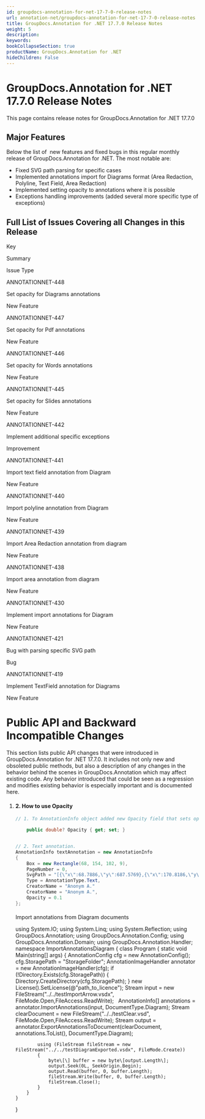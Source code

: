 ```yaml
---
id: groupdocs-annotation-for-net-17-7-0-release-notes
url: annotation-net/groupdocs-annotation-for-net-17-7-0-release-notes
title: GroupDocs.Annotation for .NET 17.7.0 Release Notes
weight: 5
description: 
keywords: 
bookCollapseSection: true
productName: GroupDocs.Annotation for .NET
hideChildren: False
---
```


# GroupDocs.Annotation for .NET 17.7.0 Release Notes

This page contains release notes for GroupDocs.Annotation for .NET 17.7.0

## Major Features

Below the list of  new features and fixed bugs in this regular monthly release of GroupDocs.Annotation for .NET. The most notable are:

*   Fixed SVG path parsing for specific cases
*   Implemented annotations import for Diagrams format (Area Redaction, Polyline, Text Field, Area Redaction)
*   Implemented setting opacity to annotations where it is possible
*   Exceptions handling improvements (added several more specific type of exceptions)

## Full List of Issues Covering all Changes in this Release

Key

Summary

Issue Type

ANNOTATIONNET-448

Set opacity for Diagrams annotations

New Feature

ANNOTATIONNET-447

Set opacity for Pdf annotations

New Feature

ANNOTATIONNET-446

Set opacity for Words annotations

New Feature

ANNOTATIONNET-445

Set opacity for Slides annotations

New Feature

ANNOTATIONNET-442

Implement additional specific exceptions

Improvement

ANNOTATIONNET-441

Import text field annotation from Diagram

New Feature

ANNOTATIONNET-440

Import polyline annotation from Diagram

New Feature

ANNOTATIONNET-439

Import Area Redaction annotation from diagram

New Feature

ANNOTATIONNET-438

Import area annotation from diagram

New Feature

ANNOTATIONNET-430

Implement import annotations for Diagram

New Feature

ANNOTATIONNET-421

Bug with parsing specific SVG path

Bug

ANNOTATIONNET-419

Implement TextField annotation for Diagrams

New Feature

# Public API and Backward Incompatible Changes

This section lists public API changes that were introduced in GroupDocs.Annotation for .NET 17.7.0. It includes not only new and obsoleted public methods, but also a description of any changes in the behavior behind the scenes in GroupDocs.Annotation which may affect existing code. Any behavior introduced that could be seen as a regression and modifies existing behavior is especially important and is documented here.

1.  #### 2\. How to use Opacity
    
    ```csharp
    // 1. To AnnotationInfo object added new Opacity field that sets opacity of annotation (can be null or float number between 0 and 1)
    
    	public double? Opacity { get; set; }
    
    
    // 2. Text annotation.
    AnnotationInfo textAnnotation = new AnnotationInfo
    {
        Box = new Rectangle(68, 154, 102, 9),
        PageNumber = 0,
        SvgPath = "[{\"x\":68.7886,\"y\":687.5769},{\"x\":170.8186,\"y\":687.5769},{\"x\":68.7886,\"y\":678.5769},{\"x\":170.8186,\"y\":678.5769}]",
        Type = AnnotationType.Text,
        CreatorName = "Anonym A."
        CreatorName = "Anonym A.",
    	Opacity = 0.1
    };
    
    
    ```
    
    ####   
    Import annotations from Diagram documents
    
    using System.IO;
    using System.Linq;
    using System.Reflection;
    using GroupDocs.Annotation;
    using GroupDocs.Annotation.Config;
    using GroupDocs.Annotation.Domain;
    using GroupDocs.Annotation.Handler;
    namespace ImportAnnotationsDiagram
    {
        class Program
        {
            static void Main(string\[\] args)
            {
                AnnotationConfig cfg = new AnnotationConfig();
                cfg.StoragePath = "StorageFolder";
                AnnotationImageHandler annotator = new AnnotationImageHandler(cfg);
                if (!Directory.Exists(cfg.StoragePath))
                {
                    Directory.CreateDirectory(cfg.StoragePath);
                }
                new License().SetLicense(@"path\_to\_licence");
                Stream input = new FileStream("../../testImportArrow.vsdx", FileMode.Open,FileAccess.ReadWrite); 
     
                AnnotationInfo\[\] annotations = annotator.ImportAnnotations(input, DocumentType.Diagram);
                Stream clearDocument = new FileStream("../../testClear.vsd", FileMode.Open,FileAccess.ReadWrite); 
                Stream output = annotator.ExportAnnotationsToDocument(clearDocument, annotations.ToList(), DocumentType.Diagram);
    
                using (FileStream fileStream = new FileStream("../../testDiagramExported.vsdx", FileMode.Create))
                {
                    byte\[\] buffer = new byte\[output.Length\];
                    output.Seek(0L, SeekOrigin.Begin);
                    output.Read(buffer, 0, buffer.Length);
                    fileStream.Write(buffer, 0, buffer.Length);
                    fileStream.Close();
                }
            }
        }
    }
